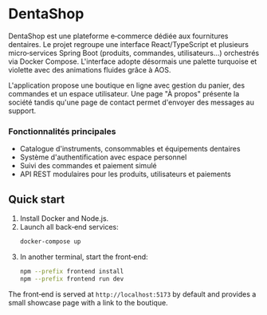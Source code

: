 # DentaShop

DentaShop est une plateforme e‑commerce dédiée aux fournitures dentaires. Le projet regroupe une interface React/TypeScript et plusieurs micro‑services Spring Boot (produits, commandes, utilisateurs…) orchestrés via Docker Compose. L'interface adopte désormais une palette turquoise et violette avec des animations fluides grâce à AOS.

L'application propose une boutique en ligne avec gestion du panier, des commandes et un espace utilisateur. Une page "À propos" présente la société tandis qu'une page de contact permet d'envoyer des messages au support.

### Fonctionnalités principales

- Catalogue d'instruments, consommables et équipements dentaires
- Système d'authentification avec espace personnel
- Suivi des commandes et paiement simulé
- API REST modulaires pour les produits, utilisateurs et paiements

## Quick start

1. Install Docker and Node.js.
2. Launch all back‑end services:
   ```bash
   docker-compose up
   ```
3. In another terminal, start the front‑end:
   ```bash
   npm --prefix frontend install
   npm --prefix frontend run dev
   ```

The front‑end is served at `http://localhost:5173` by default and provides a small showcase page with a link to the boutique.
